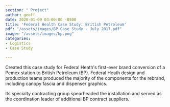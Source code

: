 ```yaml
---
section: " Project"
author: geoff
date: 2020-01-09 03:00:00 -0500
title: 'Federal Health Case Study: British Petroleum'
pdf: "/assets/images/BP Case Study - July 2017.pdf"
image: "/assets/images/bp.png"
categories:
- Logistics
- Case Study

---
```

Created this case study for Federal Heath's first-ever brand conversion of a Pemex station to British Petroleum (BP). Federal Heath design and production teams produced the majority of the components for the rebrand, including canopy fascia and dispenser graphics.

Its specialty contracting group spearheaded the installation and served as the coordination leader of additional BP contract suppliers.